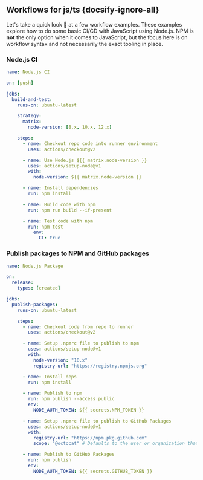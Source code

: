 ## Workflows for js/ts {docsify-ignore-all}

Let's take a quick look 👀 at a few workflow examples. These examples explore how to do some basic CI/CD with JavaScript using Node.js. NPM is **not** the only option when it comes to JavaScript, but the focus here is on workflow syntax and not necessarily the exact tooling in place.

### Node.js CI

```yaml
name: Node.js CI

on: [push]

jobs:
  build-and-test:
    runs-on: ubuntu-latest

    strategy:
      matrix:
        node-version: [8.x, 10.x, 12.x]

    steps:
      - name: Checkout repo code into runner environment
        uses: actions/checkout@v2

      - name: Use Node.js ${{ matrix.node-version }}
        uses: actions/setup-node@v1
        with:
          node-version: ${{ matrix.node-version }}

      - name: Install dependencies
        run: npm install

      - name: Build code with npm
        run: npm run build --if-present

      - name: Test code with npm
        run: npm test
          env:
            CI: true
```

### Publish packages to NPM and GitHub packages

```yaml
name: Node.js Package

on:
  release:
    types: [created]

jobs:
  publish-packages:
    runs-on: ubuntu-latest

    steps:
      - name: Checkout code from repo to runner
        uses: actions/checkout@v2

      - name: Setup .npmrc file to publish to npm
        uses: actions/setup-node@v1
        with:
          node-version: "10.x"
          registry-url: "https://registry.npmjs.org"

      - name: Install deps
        run: npm install

      - name: Publish to npm
        run: npm publish --access public
        env:
          NODE_AUTH_TOKEN: ${{ secrets.NPM_TOKEN }}

      - name: Setup .npmrc file to publish to GitHub Packages
        uses: actions/setup-node@v1
        with:
          registry-url: "https://npm.pkg.github.com"
          scope: "@octocat" # Defaults to the user or organization that owns the workflow file

      - name: Publish to GitHub Packages
        run: npm publish
        env:
          NODE_AUTH_TOKEN: ${{ secrets.GITHUB_TOKEN }}
```
